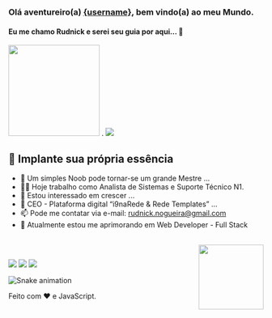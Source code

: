 ### Olá aventureiro(a) [{username}](https://rudnickstephan.github.io), bem vindo(a) ao meu Mundo.
#### Eu me chamo Rudnick e serei seu guia por aqui... 👋

<div>
  <img height="180em" src="https://github-readme-stats.vercel.app/api?username=rudnickstephan&locale=pt-BR&show_icons=true&theme=tokyonight&include_all_commits=true&count_private=true"/>
  .
  <img src="https://github-readme-stats.vercel.app/api/top-langs/?username=rudnickstephan&locale=pt-BR&layout=compact&langs_count=7&theme=tokyonight"/>
</div>

## 💖 Implante sua própria essência

- 🌱 Um simples Noob pode tornar-se um grande Mestre ...
- 🐱‍💻 Hoje trabalho como Analista de Sistemas e Suporte Técnico N1.
- 👀 Estou interessado em crescer ...
- 💞️ CEO - Plataforma digital “i9naRede & Rede Templates” ...
- 📫 Pode me contatar via e-mail: rudnick.nogueira@gmail.com
- 🧠 Atualmente estou me aprimorando em Web Developer - Full Stack

<div style="display: inline_block"><br>
<img align="right" width="128" src="https://user-images.githubusercontent.com/88541407/129608772-61ca0847-3279-4a08-9847-d21e7c84d84a.gif">
</div>

  ##

<div> 
  <a href="https://instagram.com/eurudnick" target="_blank"><img src="https://img.shields.io/badge/-Instagram-%23E4405F?style=for-the-badge&logo=instagram&logoColor=white" target="_blank"></a>
  <a href = "mailto:rudnick.nogueira@gmail.com"><img src="https://img.shields.io/badge/-Gmail-%23333?style=for-the-badge&logo=gmail&logoColor=white" target="_blank"></a>
  <a href="https://www.linkedin.com/in/rudnick-stephan-964568155/" target="_blank"><img src="https://img.shields.io/badge/-LinkedIn-%230077B5?style=for-the-badge&logo=linkedin&logoColor=white" target="_blank"></a> 
 
  ![Snake animation](https://github.com/rudnickstephan/rudnickstephan/blob/output/github-contribution-grid-snake.svg)
 
</div>

Feito com ❤️ e JavaScript.
<!---
rudnickstephan/rudnickstephan is a ✨ special ✨ repository because its `README.md` (this file) appears on your GitHub profile.
You can click the Preview link to take a look at your changes.
--->
